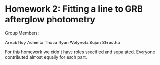 # Homework 2: Fitting a line to GRB afterglow photometry
Group Members: 

Arnab Roy
Ashmita Thapa
Ryan Wolynetz
Sujan Shrestha

For this homework we didn't have roles specified and separated. Everyone contributed almost equally for each part.
